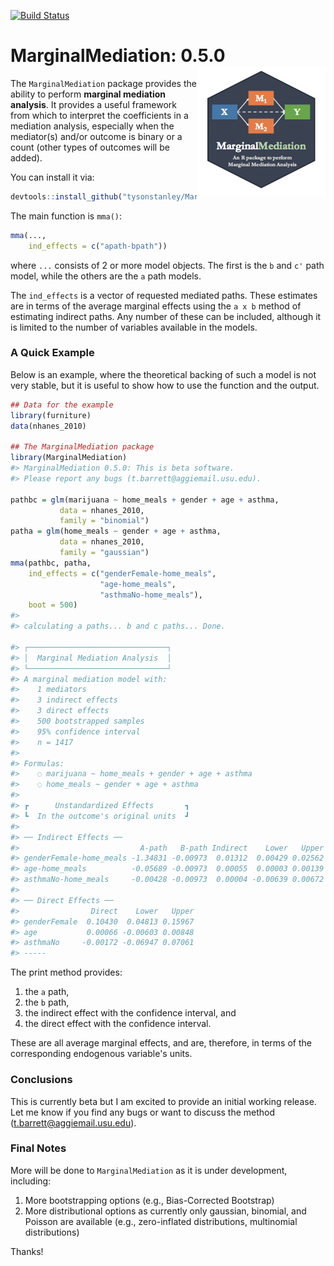 
<!-- README.md is generated from README.Rmd. Please edit that file -->
[![Build Status](https://travis-ci.org/TysonStanley/MarginalMediation.svg?branch=master)](https://travis-ci.org/TysonStanley/MarginalMediation)

MarginalMediation: 0.5.0 <img src="man/figures/mma_hex.jpg" align="right" />
============================================================================

The `MarginalMediation` package provides the ability to perform **marginal mediation analysis**. It provides a useful framework from which to interpret the coefficients in a mediation analysis, especially when the mediator(s) and/or outcome is binary or a count (other types of outcomes will be added).

You can install it via:

``` r
devtools::install_github("tysonstanley/MarginalMediation")
```

The main function is `mma()`:

``` r
mma(...,
    ind_effects = c("apath-bpath"))
```

where `...` consists of 2 or more model objects. The first is the `b` and `c'` path model, while the others are the `a` path models.

The `ind_effects` is a vector of requested mediated paths. These estimates are in terms of the average marginal effects using the `a x b` method of estimating indirect paths. Any number of these can be included, although it is limited to the number of variables available in the models.

### A Quick Example

Below is an example, where the theoretical backing of such a model is not very stable, but it is useful to show how to use the function and the output.

``` r
## Data for the example
library(furniture)
data(nhanes_2010)

## The MarginalMediation package
library(MarginalMediation)
#> MarginalMediation 0.5.0: This is beta software.
#> Please report any bugs (t.barrett@aggiemail.usu.edu).

pathbc = glm(marijuana ~ home_meals + gender + age + asthma, 
           data = nhanes_2010, 
           family = "binomial")
patha = glm(home_meals ~ gender + age + asthma,
           data = nhanes_2010, 
           family = "gaussian")
mma(pathbc, patha,
    ind_effects = c("genderFemale-home_meals",
                    "age-home_meals",
                    "asthmaNo-home_meals"),
    boot = 500)
#> 
#> calculating a paths... b and c paths... Done.
                                                                                 
#> ┌───────────────────────────────┐
#> │  Marginal Mediation Analysis  │
#> └───────────────────────────────┘
#> A marginal mediation model with:
#>    1 mediators
#>    3 indirect effects
#>    3 direct effects
#>    500 bootstrapped samples
#>    95% confidence interval
#>    n = 1417 
#> 
#> Formulas:
#>    ◌ marijuana ~ home_meals + gender + age + asthma
#>    ◌ home_meals ~ gender + age + asthma 
#> 
#> ┏      Unstandardized Effects       ┓
#> ┗  In the outcome's original units  ┛ 
#> 
#> ── Indirect Effects ──
#>                           A-path   B-path Indirect    Lower   Upper
#> genderFemale-home_meals -1.34831 -0.00973  0.01312  0.00429 0.02562
#> age-home_meals          -0.05689 -0.00973  0.00055  0.00003 0.00139
#> asthmaNo-home_meals     -0.00428 -0.00973  0.00004 -0.00639 0.00672
#> 
#> ── Direct Effects ──
#>                Direct    Lower   Upper
#> genderFemale  0.10430  0.04813 0.15967
#> age           0.00066 -0.00603 0.00848
#> asthmaNo     -0.00172 -0.06947 0.07061
#> -----
```

The print method provides:

1.  the `a` path,
2.  the `b` path,
3.  the indirect effect with the confidence interval, and
4.  the direct effect with the confidence interval.

These are all average marginal effects, and are, therefore, in terms of the corresponding endogenous variable's units.

### Conclusions

This is currently beta but I am excited to provide an initial working release. Let me know if you find any bugs or want to discuss the method (<t.barrett@aggiemail.usu.edu>).

### Final Notes

More will be done to `MarginalMediation` as it is under development, including:

1.  More bootstrapping options (e.g., Bias-Corrected Bootstrap)
2.  More distributional options as currently only gaussian, binomial, and Poisson are available (e.g., zero-inflated distributions, multinomial distributions)

Thanks!
